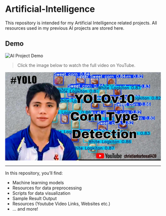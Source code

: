 # Artificial-Intelligence

This repository is intended for my Artificial Intelligence related projects. All resources used in my previous AI projects are stored here.

## Demo

![AI Project Demo](assets/demo.gif)

> Click the image below to watch the full video on YouTube.

[![Watch the demo](https://github.com/lightdarkmaster/Artificial-Intelligence/blob/main/Assets/thumbnail/thumbnail.jpg)](https://youtu.be/8cVeS8YNd2g)

---

In this repository, you’ll find:
- Machine learning models
- Resources for data preprocessing
- Scripts for data visualization
- Sample Result Output
- Resources (Youtube Video Links, Websites etc.)
- ... and more!
